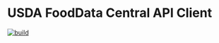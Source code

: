 # USDA FoodData Central API Client

[![build](https://github.com/JavaAIDev/usda-fooddata-central-api-client/actions/workflows/build.yaml/badge.svg)](https://github.com/JavaAIDev/usda-fooddata-central-api-client/actions/workflows/build.yaml)